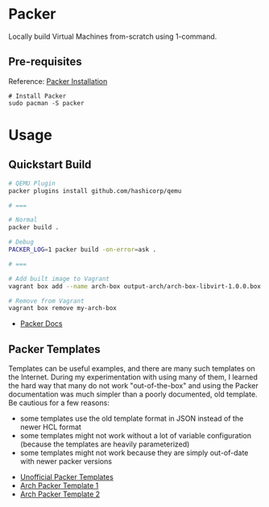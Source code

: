 # Packer

Locally build Virtual Machines from-scratch using 1-command.

## Pre-requisites

Reference: [Packer Installation](https://learn.hashicorp.com/tutorials/packer/get-started-install-cli)

```
# Install Packer
sudo pacman -S packer
```

# Usage

## Quickstart Build

```bash
# QEMU Plugin
packer plugins install github.com/hashicorp/qemu

# ===

# Normal
packer build .

# Debug
PACKER_LOG=1 packer build -on-error=ask .

# ===

# Add built image to Vagrant
vagrant box add --name arch-box output-arch/arch-box-libvirt-1.0.0.box

# Remove from Vagrant
vagrant box remove my-arch-box
```

* [Packer Docs](https://www.packer.io/docs)

## Packer Templates

Templates can be useful examples, and there are many such templates on the Internet. During my experimentation with using many of them, I learned the hard way that many do not work "out-of-the-box" and using the Packer documentation was much simpler than a poorly documented, old template. Be cautious for a few reasons:

- some templates use the old template format in JSON instead of the newer HCL format
- some templates might not work without a lot of variable configuration (because the templates are heavily parameterized)
- some templates might not work because they are simply out-of-date with newer packer versions

* [Unofficial Packer Templates](https://github.com/chef/bento/tree/main/packer_templates)
* [Arch Packer Template 1](https://github.com/conao3/packer-manjaro/blob/master/manjaro-template.json)
* [Arch Packer Template 2](https://github.com/safenetwork-community/mai-in-a-box)
